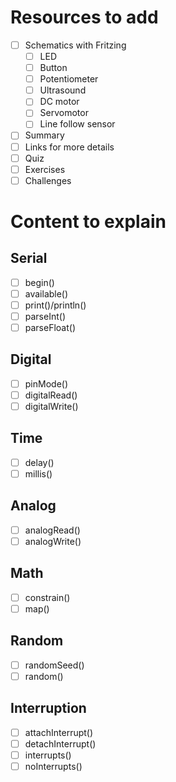 # Resources to add
- [ ] Schematics with Fritzing
  - [ ] LED
  - [ ] Button
  - [ ] Potentiometer
  - [ ] Ultrasound
  - [ ] DC motor
  - [ ] Servomotor
  - [ ] Line follow sensor
- [ ] Summary
- [ ] Links for more details
- [ ] Quiz
- [ ] Exercises
- [ ] Challenges

# Content to explain

## Serial
- [ ] begin()
- [ ] available()
- [ ] print()/println()
- [ ] parseInt()
- [ ] parseFloat()

## Digital
- [ ] pinMode()
- [ ] digitalRead()
- [ ] digitalWrite()

## Time
- [ ] delay()
- [ ] millis()

## Analog
- [ ] analogRead()
- [ ] analogWrite()

## Math
- [ ] constrain()
- [ ] map()

## Random
- [ ] randomSeed()
- [ ] random()

## Interruption
- [ ] attachInterrupt()
- [ ] detachInterrupt()
- [ ] interrupts()
- [ ] noInterrupts()
